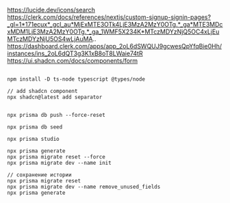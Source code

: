 https://lucide.dev/icons/search
https://clerk.com/docs/references/nextjs/custom-signup-signin-pages?_gl=1*171ecux*_gcl_au*MjExMTE3OTk4LjE3MzA2MzY0OTg.*_ga*MTE3MDcxMDM1LjE3MzA2MzY0OTg.*_ga_1WMF5X234K*MTczMDYzNjQ5OC4xLjEuMTczMDYzNjU5OS4wLjAuMA..
https://dashboard.clerk.com/apps/app_2oL6dSWQUJ9gcwesQpYfqBie0Hh/instances/ins_2oL6dQT3g3K1xB8oT8LWaie74tR
https://ui.shadcn.com/docs/components/form

```

npm install -D ts-node typescript @types/node

// add shadcn component
npx shadcn@latest add separator

```
```

npx prisma db push --force-reset

npx prisma db seed

npx prisma studio
```


```angular2html
npx prisma generate
npx prisma migrate reset --force
npx prisma migrate dev --name init

// сохранение истории
npx prisma migrate reset
npx prisma migrate dev --name remove_unused_fields
npx prisma generate
```